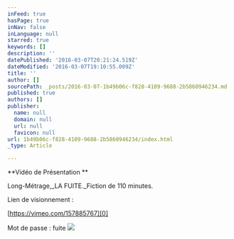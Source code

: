 ```yaml
---
inFeed: true
hasPage: true
inNav: false
inLanguage: null
starred: true
keywords: []
description: ''
datePublished: '2016-03-07T20:21:24.519Z'
dateModified: '2016-03-07T19:10:55.009Z'
title: ''
author: []
sourcePath: _posts/2016-03-07-1b49b06c-f828-4109-9688-2b5860946234.md
published: true
authors: []
publisher:
  name: null
  domain: null
  url: null
  favicon: null
url: 1b49b06c-f828-4109-9688-2b5860946234/index.html
_type: Article

---
```

**Vidéo de Présentation **

Long-Métrage,_LA FUITE._Fiction de 110 minutes.

Lien de visionnement : 

[https://vimeo.com/157885767][0]

Mot de passe : fuite
![](https://the-grid-user-content.s3-us-west-2.amazonaws.com/e02eb69d-1d61-4852-bc93-2da802142ae6.png)

[0]: https://vimeo.com/157885767